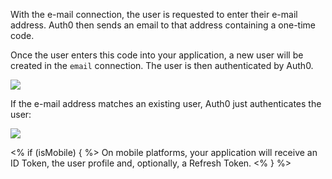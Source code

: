 With the e-mail connection, the user is requested to enter their e-mail address. Auth0 then sends an email to that address containing a one-time code.

Once the user enters this code into your application, a new user will be created in the `email` connection. The user is then authenticated by Auth0.

![](/media/articles/connections/passwordless/passwordless-create-user-flow.png)

If the e-mail address matches an existing user, Auth0 just authenticates the user:

![](/media/articles/connections/passwordless/passwordless-authenticated-flow.png)

<% if (isMobile) { %>
On mobile platforms, your application will receive an ID Token, the user profile and, optionally, a Refresh Token.
<% } %>
